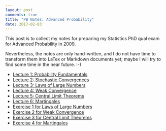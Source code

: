 ```yaml
---
layout: post
comments: true
title: "PB Notes: Advanced Probability"
date: 2017-02-03
---
```


This post is to collect my notes for preparing my Statistics PhD qual exam for Advanced Probability in 2009. 

Nevertheless, the notes are only hand-written, and I do not have time to transform them into LaTex or Markdown documents yet; maybe I will try to find some time in the near future. :-)

- [Lecture 1: Probability Fundamentals](https://github.com/bowen0701/adv_probability/blob/master/notes/probability_ch1.pdf)
- [Lecture 2: Stochastic Convergences](https://github.com/bowen0701/adv_probability/blob/master/notes/probability_ch2.pdf)
- [Lecture 3: Laws of Large Numbers](https://github.com/bowen0701/adv_probability/blob/master/notes/probability_ch3.pdf)
- [Lecture 4: Weak Convergence](https://github.com/bowen0701/adv_probability/blob/master/notes/probability_ch4.pdf)
- [Lecture 5: Central Limit Theorems](https://github.com/bowen0701/adv_probability/blob/master/notes/probability_ch5.pdf)
- [Lecture 6: Martingales](https://github.com/bowen0701/adv_probability/blob/master/notes/probability_ch6.pdf)
- [Exercise 1 for Laws of Large Numbers](https://github.com/bowen0701/adv_probability/blob/master/notes/probability_ex1.pdf)
- [Exercise 2 for Weak Convergence](https://github.com/bowen0701/adv_probability/blob/master/notes/probability_ex2.pdf)
- [Exercise 3 for Central Limit Theorems](https://github.com/bowen0701/adv_probability/blob/master/notes/probability_ex3.pdf)
- [Exercise 4 for Martingales](https://github.com/bowen0701/adv_probability/blob/master/notes/probability_ex4.pdf)
